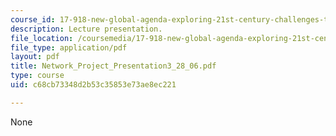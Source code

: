 ```yaml
---
course_id: 17-918-new-global-agenda-exploring-21st-century-challenges-through-innovations-in-information-technologies-january-iap-2006
description: Lecture presentation.
file_location: /coursemedia/17-918-new-global-agenda-exploring-21st-century-challenges-through-innovations-in-information-technologies-january-iap-2006/c68cb73348d2b53c35853e73ae8ec221_Network_Project_Presentation3_28_06.pdf
file_type: application/pdf
layout: pdf
title: Network_Project_Presentation3_28_06.pdf
type: course
uid: c68cb73348d2b53c35853e73ae8ec221

---
```

None